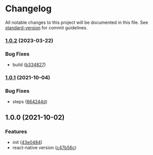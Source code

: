 # Changelog

All notable changes to this project will be documented in this file. See [standard-version](https://github.com/conventional-changelog/standard-version) for commit guidelines.

### [1.0.2](https://github.com/BlackGlory/lights-out/compare/v1.0.1...v1.0.2) (2023-03-22)


### Bug Fixes

* build ([b334827](https://github.com/BlackGlory/lights-out/commit/b3348272571ce3eb175b5b4f94d07cc473466c2f))

### [1.0.1](https://github.com/BlackGlory/lights-out/compare/v1.0.0...v1.0.1) (2021-10-04)


### Bug Fixes

* steps ([864244d](https://github.com/BlackGlory/lights-out/commit/864244df903b6d0e81f2ce03b17ab2954a73615f))

## 1.0.0 (2021-10-02)


### Features

* init ([43e0484](https://github.com/BlackGlory/lights-out/commit/43e0484a8ccc41305406ad36f43a74e787a4e23b))
* react-native version ([c47b56c](https://github.com/BlackGlory/lights-out/commit/c47b56cdd4e063efb31515b0f543326d21bc1d05))
